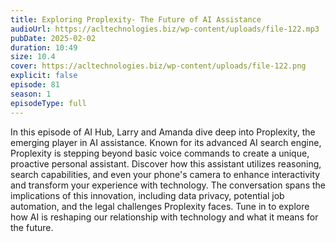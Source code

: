 ```yaml
---
title: Exploring Proplexity- The Future of AI Assistance 
audioUrl: https://acltechnologies.biz/wp-content/uploads/file-122.mp3
pubDate: 2025-02-02
duration: 10:49
size: 10.4
cover: https://acltechnologies.biz/wp-content/uploads/file-122.png
explicit: false
episode: 81
season: 1
episodeType: full
---
```

In this episode of AI Hub, Larry and Amanda dive deep into Proplexity, the emerging player in AI assistance. Known for its advanced AI search engine, Proplexity is stepping beyond basic voice commands to create a unique, proactive personal assistant. Discover how this assistant utilizes reasoning, search capabilities, and even your phone's camera to enhance interactivity and transform your experience with technology. The conversation spans the implications of this innovation, including data privacy, potential job automation, and the legal challenges Proplexity faces. Tune in to explore how AI is reshaping our relationship with technology and what it means for the future.